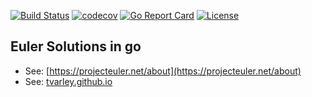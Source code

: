 [![Build Status](https://travis-ci.org/tvarley/go_euler.svg?branch=master)](https://travis-ci.org/tvarley/go_euler)
[![codecov](https://codecov.io/gh/tvarley/go_euler/branch/master/graph/badge.svg)](https://codecov.io/gh/tvarley/go_euler)
[![Go Report Card](https://goreportcard.com/badge/github.com/tvarley/go_euler)](https://goreportcard.com/report/github.com/tvarley/go_euler)
[![License](http://img.shields.io/badge/license-mit-blue.svg?style=flat-square)](https://raw.githubusercontent.com/tvarley/go_euler/master/LICENSE)

## Euler Solutions in go

- See: [https://projecteuler.net/about](https://projecteuler.net/about)
- See: [tvarley.github.io](http://tvarley.github.io)

